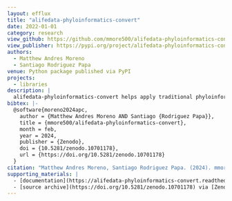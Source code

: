 ```yaml
---
layout: efflux
title: "alifedata-phyloinformatics-convert"
date: 2022-01-01
category: research
view_github: https://github.com/mmore500/alifedata-phyloinformatics-convert
view_publisher: https://pypi.org/project/alifedata-phyloinformatics-convert/
authors:
  - Matthew Andres Moreno
  - Santiago Rodriguez Papa
venue: Python package published via PyPI
projects:
  - libraries
description: |
  alifedata-phyloinformatics-convert helps apply traditional phyloinformatics software to alife standardized data.
bibtex: |-
  @software{moreno2024apc,
    author = {Matthew Andres Moreno AND Santiago {Rodriguez Papa}},
    title = {mmore500/alifedata-phyloinformatics-convert},
    month = feb,
    year = 2024,
    publisher = {Zenodo},
    doi = {10.5281/zenodo.10701178},
    url = {https://doi.org/10.5281/zenodo.10701178}
  }
citation: "Matthew Andres Moreno, Santiago Rodriguez Papa. (2024). mmore500/alifedata-phyloinformatics-convert. Zenodo. https://doi.org/10.5281/zenodo.10701178"
supporting_materials: |
  - [documentation](https://alifedata-phyloinformatics-convert.readthedocs.io/) [via ReadTheDocs 📖](https://readthedocs.org/)
  - [source archive](https://doi.org/10.5281/zenodo.10701178) via [Zenodo *z*](https://zenodo.org)
---
```

